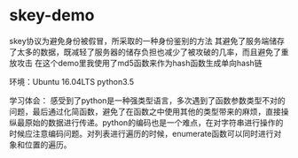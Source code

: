# skey-demo

skey协议为避免身份被假冒，所采取的一种身份鉴别的方法
其避免了服务端储存了太多的数据，既减轻了服务器的储存负担也减少了被攻破的几率，而且避免了重放攻击
在这个demo里我使用了md5函数来作为hash函数生成单向hash链

环境：Ubuntu 16.04LTS
     python3.5

学习体会：
感受到了python是一种强类型语言，多次遇到了函数参数类型不对的问题，最后通过化简函数，避免了在函数之中使用其他的类型带来的麻烦，直接操纵最原始的数据进行传递。python的编码也是一个难点，在对字符串进行操作的时候应注意编码问题。对列表进行遍历的时候，enumerate函数可以同时进行对象和位置的遍历。
